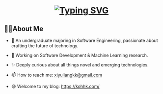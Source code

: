 <h1 align="center"><a href="https://git.io/typing-svg"><img src="https://readme-typing-svg.demolab.com?font=Fira+Code&weight=500&size=30&pause=1000&center=true&vCenter=true&random=false&width=435&lines=Hi+there%F0%9F%91%8B+I'm+Xiyu" alt="Typing SVG" /></a></h1>


## 🙋‍♀️About Me

- 🔭 An undergraduate majoring in Software Engineering, passionate about crafting the future of technology.
  
- 🌱 Working on Software Development & Machine Learning research.
  
- ✨ Deeply curious about all things novel and emerging technologies.
  
- 📫 How to reach me: xiyuliangkk@gmail.com
  
- 😄 Welcome to my blog: https://kohhk.com/
<!--
**kkzka-hoh/kkzka-hoh** is a ✨ _special_ ✨ repository because its `README.md` (this file) appears on your GitHub profile.

Here are some ideas to get you started:

- 🔭 I’m currently working on ...
- 🌱 I’m currently learning ...
- 👯 I’m looking to collaborate on ...
- 🤔 I’m looking for help with ...
- 💬 Ask me about ...
- 📫 How to reach me: ...
- 😄 Pronouns: ...
- ⚡ Fun fact: ...
-->
